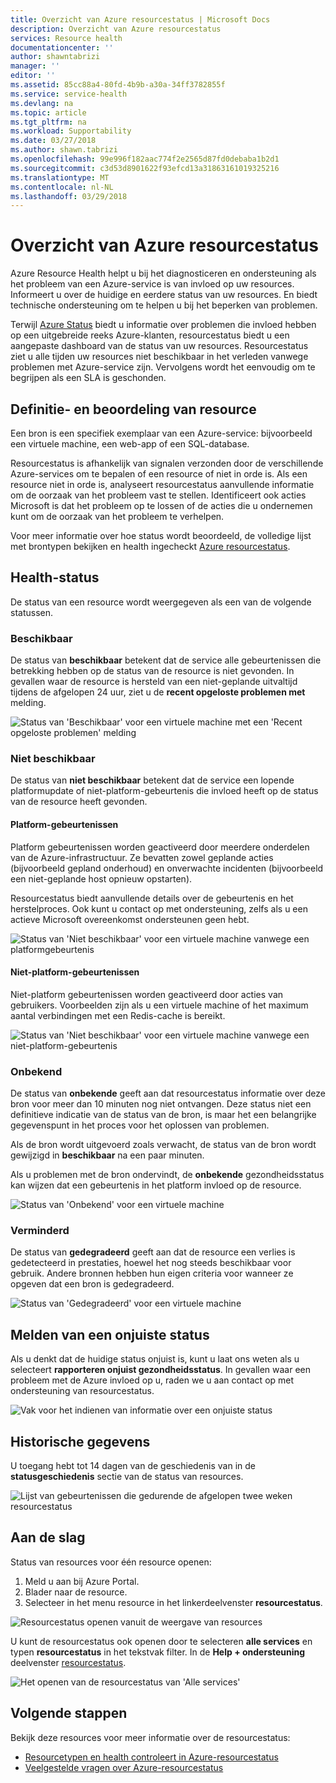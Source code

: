 ```yaml
---
title: Overzicht van Azure resourcestatus | Microsoft Docs
description: Overzicht van Azure resourcestatus
services: Resource health
documentationcenter: ''
author: shawntabrizi
manager: ''
editor: ''
ms.assetid: 85cc88a4-80fd-4b9b-a30a-34ff3782855f
ms.service: service-health
ms.devlang: na
ms.topic: article
ms.tgt_pltfrm: na
ms.workload: Supportability
ms.date: 03/27/2018
ms.author: shawn.tabrizi
ms.openlocfilehash: 99e996f182aac774f2e2565d87fd0debaba1b2d1
ms.sourcegitcommit: c3d53d8901622f93efcd13a31863161019325216
ms.translationtype: MT
ms.contentlocale: nl-NL
ms.lasthandoff: 03/29/2018
---
```

# <a name="azure-resource-health-overview"></a>Overzicht van Azure resourcestatus
 
Azure Resource Health helpt u bij het diagnosticeren en ondersteuning als het probleem van een Azure-service is van invloed op uw resources. Informeert u over de huidige en eerdere status van uw resources. En biedt technische ondersteuning om te helpen u bij het beperken van problemen.

Terwijl [Azure Status](https://status.azure.com) biedt u informatie over problemen die invloed hebben op een uitgebreide reeks Azure-klanten, resourcestatus biedt u een aangepaste dashboard van de status van uw resources. Resourcestatus ziet u alle tijden uw resources niet beschikbaar in het verleden vanwege problemen met Azure-service zijn. Vervolgens wordt het eenvoudig om te begrijpen als een SLA is geschonden. 

## <a name="resource-definition-and-health-assessment"></a>Definitie- en beoordeling van resource
Een bron is een specifiek exemplaar van een Azure-service: bijvoorbeeld een virtuele machine, een web-app of een SQL-database.

Resourcestatus is afhankelijk van signalen verzonden door de verschillende Azure-services om te bepalen of een resource of niet in orde is. Als een resource niet in orde is, analyseert resourcestatus aanvullende informatie om de oorzaak van het probleem vast te stellen. Identificeert ook acties Microsoft is dat het probleem op te lossen of de acties die u ondernemen kunt om de oorzaak van het probleem te verhelpen. 

Voor meer informatie over hoe status wordt beoordeeld, de volledige lijst met brontypen bekijken en health ingecheckt [Azure resourcestatus](resource-health-checks-resource-types.md).

## <a name="health-status"></a>Health-status
De status van een resource wordt weergegeven als een van de volgende statussen.

### <a name="available"></a>Beschikbaar
De status van **beschikbaar** betekent dat de service alle gebeurtenissen die betrekking hebben op de status van de resource is niet gevonden. In gevallen waar de resource is hersteld van een niet-geplande uitvaltijd tijdens de afgelopen 24 uur, ziet u de **recent opgeloste problemen met** melding.

![Status van 'Beschikbaar' voor een virtuele machine met een 'Recent opgeloste problemen' melding](./media/resource-health-overview/Available.png)

### <a name="unavailable"></a>Niet beschikbaar
De status van **niet beschikbaar** betekent dat de service een lopende platformupdate of niet-platform-gebeurtenis die invloed heeft op de status van de resource heeft gevonden.

#### <a name="platform-events"></a>Platform-gebeurtenissen
Platform gebeurtenissen worden geactiveerd door meerdere onderdelen van de Azure-infrastructuur. Ze bevatten zowel geplande acties (bijvoorbeeld gepland onderhoud) en onverwachte incidenten (bijvoorbeeld een niet-geplande host opnieuw opstarten).

Resourcestatus biedt aanvullende details over de gebeurtenis en het herstelproces. Ook kunt u contact op met ondersteuning, zelfs als u een actieve Microsoft overeenkomst ondersteunen geen hebt.

![Status van 'Niet beschikbaar' voor een virtuele machine vanwege een platformgebeurtenis](./media/resource-health-overview/Unavailable.png)

#### <a name="non-platform-events"></a>Niet-platform-gebeurtenissen
Niet-platform gebeurtenissen worden geactiveerd door acties van gebruikers. Voorbeelden zijn als u een virtuele machine of het maximum aantal verbindingen met een Redis-cache is bereikt.

![Status van 'Niet beschikbaar' voor een virtuele machine vanwege een niet-platform-gebeurtenis](./media/resource-health-overview/Unavailable_NonPlatform.png)

### <a name="unknown"></a>Onbekend
De status van **onbekende** geeft aan dat resourcestatus informatie over deze bron voor meer dan 10 minuten nog niet ontvangen. Deze status niet een definitieve indicatie van de status van de bron, is maar het een belangrijke gegevenspunt in het proces voor het oplossen van problemen.

Als de bron wordt uitgevoerd zoals verwacht, de status van de bron wordt gewijzigd in **beschikbaar** na een paar minuten.

Als u problemen met de bron ondervindt, de **onbekende** gezondheidsstatus kan wijzen dat een gebeurtenis in het platform invloed op de resource.

![Status van 'Onbekend' voor een virtuele machine](./media/resource-health-overview/Unknown.png)

### <a name="degraded"></a>Verminderd
De status van **gedegradeerd** geeft aan dat de resource een verlies is gedetecteerd in prestaties, hoewel het nog steeds beschikbaar voor gebruik.
Andere bronnen hebben hun eigen criteria voor wanneer ze opgeven dat een bron is gedegradeerd.

![Status van 'Gedegradeerd' voor een virtuele machine](./media/resource-health-overview/degraded.png)

## <a name="reporting-an-incorrect-status"></a>Melden van een onjuiste status
Als u denkt dat de huidige status onjuist is, kunt u laat ons weten als u selecteert **rapporteren onjuist gezondheidsstatus**. In gevallen waar een probleem met de Azure invloed op u, raden we u aan contact op met ondersteuning van resourcestatus. 

![Vak voor het indienen van informatie over een onjuiste status](./media/resource-health-overview/incorrect-status.png)

## <a name="historical-information"></a>Historische gegevens
U toegang hebt tot 14 dagen van de geschiedenis van in de **statusgeschiedenis** sectie van de status van resources. 

![Lijst van gebeurtenissen die gedurende de afgelopen twee weken resourcestatus](./media/resource-health-overview/history-blade.png)

## <a name="getting-started"></a>Aan de slag
Status van resources voor één resource openen:
1.  Meld u aan bij Azure Portal.
2.  Blader naar de resource.
3.  Selecteer in het menu resource in het linkerdeelvenster **resourcestatus**.

![Resourcestatus openen vanuit de weergave van resources](./media/resource-health-overview/from-resource-blade.png)

U kunt de resourcestatus ook openen door te selecteren **alle services** en typen **resourcestatus** in het tekstvak filter. In de **Help + ondersteuning** deelvenster [resourcestatus](https://ms.portal.azure.com/#blade/Microsoft_Azure_Monitoring/AzureMonitoringBrowseBlade/resourceHealth).

![Het openen van de resourcestatus van 'Alle services'](./media/resource-health-overview/FromOtherServices.png)

## <a name="next-steps"></a>Volgende stappen

Bekijk deze resources voor meer informatie over de resourcestatus:
-  [Resourcetypen en health controleert in Azure-resourcestatus](resource-health-checks-resource-types.md)
-  [Veelgestelde vragen over Azure-resourcestatus](resource-health-faq.md)




